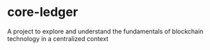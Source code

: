 # core-ledger
A project to explore and understand the fundamentals of blockchain technology in a centralized context
